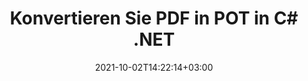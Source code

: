---
############################# Static ############################
layout: "autogen-gist"
date: 2021-10-02T14:22:14+03:00
draft: false
path: "de/total/net/conversion/pdf-to-pot/"
other_out_formats: "DOC DOCX DOCM DOT DOTX DOTM TXT RTF HTML HTM MHTML MHT XLS XLSX XLSM XLSB XLT XLTX XLTM XLAM CSV TSV DIF SXC FODS PPT PPTX PPTM PPS PPSX PPSM POT POTX POTM ODT OTT OTP ODP ODS EMZ WMZ SVG SVGZ XPS TEX DCM WMF EMF BMP PNG GIF JPEG TIFF ICO WEBP JP2 TGA PSB PSD EPUB MD DICOM FODP JPG"
ad_headline: "Konvertieren Sie PDF in POT | .NET"
ad_description: "Die genaueste PDF-zu-POT-Dokumentkonvertierungslösung für Ihre .NET-Anwendungen."

############################# Head ############################
head_title: "Konvertieren Sie PDF in POT in C# .NET – Schnelle PDF-Konvertierung"
head_description: "Schnelle und sichere Konvertierung von PDF in POT in .NET- und Mono-Frameworks – Konvertieren Sie PDF in POT und über 100 andere Dateiformate in jeder Art von C#-, VB.NET-, ASP.NET- und .NET Core-Anwendung."

############################# Header ############################
title: "Konvertieren Sie PDF in POT in C# .NET"
description: "Konvertieren Sie PDF in POT in C# .NET-Anwendungen mit flexiblen Dokumentkonvertierungsfunktionen, um das Erscheinungsbild des konvertierten Dokumentformats anzupassen. Konvertieren Sie akkurat PDF-Dateien in Textverarbeitungsdokumente, Excel-Tabellen, PowerPoint-Präsentationen, Photoshop, eBooks, Web- und Bilddateiformate. Konvertieren Sie das gesamte Dokument oder wählen Sie bestimmte Seiten der PDF-Datei basierend auf den ausgewählten Seitenzahlen oder Seitenbereichen aus und konvertieren Sie es einfach in eine Vielzahl von unterstützten Dokumentformaten."

############################# SubMenu ############################
submenu:
    enable: false

############################# Content ############################
content:
    enable: true
    block:
    - title_left: "So konvertieren Sie PDF in POT in C# .NET"
      content_left: |
          Befolgen Sie diese einfachen Schritte für die Konvertierung von PDF in POT in .NET. Sehen Sie sich das konvertierte Dokument so an, wie es ist, oder rendern und zeigen Sie es als HTML an, ohne externe Software zu verwenden.

          -   **Converter**-Objekt erstellen, um PDF-Dokument zu konvertieren
          -   Legen Sie die Konvertierungsoptionen für das POT-Format fest
          -   Rufen Sie die **Convert**-Methode der **Converter**-Klasseninstanz für die Konvertierung in POT auf
          -   Legen Sie Optionen für den HTML-Viewer fest
          -   **Viewer**-Objekt erstellen, um das konvertierte Dokument als HTML anzuzeigen
          
      title_right: "Downloads & Installationsanleitungen"
      content_right: |
          Sie benötigen die Namensräume `GroupDocs.Conversion` und `GroupDocs.Viewer`, um PDF-Dateien in eine Vielzahl von Bildern und Dokumenttypen wie Microsoft Office (Word, Excel, PowerPoint, Project, Outlook), OpenDocument, HTML und CAD-Diagramme zu konvertieren. Erkunden Sie andere [.NET-APIs für Office-Dokumente](https://products.conholdate.com/total/net/), wie sie von Conholdate.Total angeboten werden.
          
          Holen Sie sich die entsprechenden Assembly-Dateien von den [Downloads](https://downloads.conholdate.com/total/net) oder holen Sie sich das gesamte Paket von [NuGet](https://www.nuget.org/packages/Conholdate.Total/), um `Conholdate.Total für .NET` direkt in Ihrem Arbeitsbereich hinzuzufügen.
          
      gisthash: "d2247f969461c42ed50a02e53e93953a"
      gistfile: "pdf-to-word-conversion-and-html-viewer.cs"

    - title_left: "Konvertieren Sie PDF- in Word-Dokumente in .NET"
      content_left: |
          Mit Conholdate.Total-APIs wird die Konvertierung von PDF in ein Word-Dokument in C# .NET-Anwendungen einfacher. Die PDF-Datei wird in eine Word-Datei (DOCX) mit Dokumentformatierung als Quelldatei umgewandelt. Sie können die Inhalte wie Text, Tabellen, Bilder und Listen aus dem konvertierten Word-Dokument einfach bearbeiten.

          -   Erstellen Sie ein **Converter**-Klassenobjekt und übergeben Sie die **PDF**-Quelldatei daran
          -   Rufen Sie die **Convert**-Methode des **Converter**-Objekts auf
          -   Geben Sie **DOCX** als gewünschtes Ausgabeformat an, indem Sie ihm das Objekt **WordProcessingConvertOptions** übergeben
          -   Rufen Sie die **Convert**-Methode der **Converter**-Klasseninstanz für die Konvertierung in **DOCX** auf
          
      title_right: "Konvertieren passwortgeschützter Archive"
      content_right: |
          In einigen Fällen ist das konvertierte Dokument größer und die Konvertierung dauert einige Zeit. Standardmäßig wird das zwischengespeicherte konvertierte Dokument auf dem lokalen Laufwerk gespeichert, aber [Conholdate.Total for .NET](https://products.conholdate.com/total/net/) bietet eine benutzerdefinierte Cache-Implementierungsfunktion mithilfe der iCache-Schnittstelle zur effizienten Verwaltung Zwischenspeichern Sie Konvertierungsergebnisse auf Ihre eigene Weise. Es beschleunigt den gesamten sich wiederholenden Konvertierungsprozess.
          
          Die [.NET PDF-Konvertierungsbibliothek](https://products.groupdocs.com/conversion/net/) unterstützt auch die Konvertierung in und aus passwortgeschützten Archiven und die Komprimierung der Konvertierungsergebnisse in ZIP, RAR, 7Z, TAR, GZ und BZ2 Archivformate.
          
      gisthash: "d2247f969461c42ed50a02e53e93953a"
      gistfile: "pdf-to-word-conversion.cs"

    - title_left: "Konvertieren Sie PDF in Excel in C# .NET"
      content_left: |
          Wandeln Sie PDFs in Excel-Tabellen um, indem Sie ein paar Zeilen C# .NET-Code verwenden. Der Inhalt einer PDF-Datei wird in Zeilen und Spalten eines Excel-Arbeitsblatts umgewandelt, das Sie ganz einfach nach Bedarf bearbeiten können. Eine PDF-Datei kann in diese Tabellenkalkulationsformate (XLS, XLSX, XLSM, XLSB, XLTX, XLT), OpenDocument (ODS, OTS) und Apple iWork Numbers konvertiert werden.

          -   Erstellen Sie ein **Converter**-Klassenobjekt und übergeben Sie die **PDF**-Quelldatei daran
          -   Rufen Sie die **Convert**-Methode des **Converter**-Objekts auf
          -   Geben Sie **XLSX** als gewünschtes Ausgabeformat an, indem Sie ihm das Objekt **SpreadsheetConvertOptions** übergeben
          -   Rufen Sie die **Convert**-Methode der **Converter**-Klasseninstanz für die Konvertierung in **XLSX** auf
        
      title_right: "Extraktion von Quelldokumentinformationen"
      content_right: |
          Die Funktion zum Extrahieren von Dokumenteninformationen ermöglicht nicht nur das Abrufen grundlegender Informationen über die Quelldokumentdatei, sondern unterstützt auch das Extrahieren einiger wertvoller dateiformatspezifischer Informationen wie Projektstart- und -enddaten einer Microsoft Project-Datei, Druckbeschränkungen für ein PDF-Dokument Liste von Ordnern, die in einer Outlook-Datendatei enthalten sind usw.

          Konvertieren Sie gängige Dokumentdateiformate auf verschiedenen Betriebssystemen wie Windows, Linux oder macOS, während Sie Plattformen wie Windows Azure, Mono und Xamarin verwenden.
          
      gisthash: "d2247f969461c42ed50a02e53e93953a"
      gistfile: "pdf-to-excel-conversion.cs"

    - title_left: "Konvertieren Sie PDF in PowerPoint in C# .NET"
      content_left: |
          Das Konvertieren von PDF- in PowerPoint-Folien (PPT, PPTX) ist mit Conholdate.Total für .NET-APIs schneller. Nach der Konvertierung können Sie die PowerPoint-Präsentationen und -Folien problemlos in Microsoft PowerPoint bearbeiten.

          -   Erstellen Sie ein **Converter**-Klassenobjekt und übergeben Sie die **PDF**-Quelldatei daran
          -   Rufen Sie die **Convert**-Methode des **Converter**-Objekts auf
          -   Geben Sie **PPTX** als gewünschtes Ausgabeformat an, indem Sie ihm das Objekt **PresentationConvertOptions** übergeben
          -   Rufen Sie die **Convert**-Methode der **Converter**-Klasseninstanz für die Konvertierung in **PPTX** auf.
          
      title_right: "Laden und Konvertieren von entfernt lokalisierten Dokumenten"
      content_right: |
          Mit Conholdate.Total für .NET können Entwickler Dokumente von verschiedenen Remote-Standorten und Cloud-Dokumentspeicherressourcen wie Amazon S3, Microsoft Azure Blob, FTP, lokalen Datenträgern, Streams oder einer einfachen URL laden und konvertieren. Sie müssen nur die Methode zum Abrufen des remote lokalisierten Dokumentenstroms angeben und ihn dann als Konstruktor an die Converter-Klasse übergeben.
          
          Conholdate.Total für .NET-APIs sind nativ für Windows Forms, ASP.NET, WPF, WCF oder jede Art von Anwendung, die auf .NET Framework 2.0 oder höher basiert.
          
      gisthash: "d2247f969461c42ed50a02e53e93953a"
      gistfile: "pdf-to-powerpoint-conversion.cs"

    - title_left: "Konvertieren Sie PDF in Bilder in .NET"
      content_left: |
          Konvertieren Sie PDF in Bildformate wie JPG, PNG, GIF, BMP, TIFF und viele andere mit präziser Bildqualität und Auflösung. Wandeln Sie die gesamte PDF-Datei um oder wählen Sie aus einigen ausgewählten Seiten aus, um sie in Bilder umzuwandeln.

          -   Erstellen Sie ein **Converter**-Klassenobjekt und übergeben Sie die **PDF**-Quelldatei daran
          -   Rufen Sie die **Convert**-Methode des **Converter**-Objekts auf
          -   Deklarieren Sie den Delegaten **SavePageStream**, um die konvertierte Dokumentseite im Stream zu speichern
          -   Geben Sie **PNG** als gewünschtes Ausgabeformat an, indem Sie ihm das Objekt **ImageConvertOptions** übergeben
          -   Rufen Sie die **Convert**-Methode der **Converter**-Klasseninstanz für die Konvertierung in **PNG** auf
          
      title_right: "Fügen Sie Text- oder Bildwasserzeichen zu Dokumenten hinzu"
      content_right: |
          Konvertieren Sie Dokumente genau wie die Originaldatei und wenden Sie Text- oder Bildwasserzeichen auf die konvertierten Dokumentseiten an. Stempeln Sie die Wasserzeichen intelligent mit einer Handvoll Wasserzeichenoptionen, um Schriftart, Farbe, Breite, Höhe, Drehwinkel, Transparenz zu verwalten und das Wasserzeichen im Hintergrund der Dokumentseiten zu platzieren.
          
          Die automatische Erkennung des Formats des Quelldokuments ist eine weitere nützliche Funktion, um die Dateierweiterung selbst in einigen Fällen abzurufen, in denen die Quelldatei in Form eines Bytestroms präsentiert wird. Entwickler können auch eine vollständige Liste aller unterstützten Konvertierungsformate abrufen, wenn sie ein Dokument in ein anderes Dateiformat konvertieren, indem sie die GetPossibleConversions-Methode des Converter-Objekts aufrufen.
          
      gisthash: "d2247f969461c42ed50a02e53e93953a"
      gistfile: "pdf-to-image-conversion.cs"

############################# About Formats ############################
about_formats:
    enable: false
############################# More Formats ############################
more_formats:
    enable: true
    auto: false
    other_out_formats: DOC DOCX DOCM DOT DOTX DOTM TXT RTF HTML HTM MHTML MHT XLS XLSX XLSM XLSB XLT XLTX XLTM XLAM CSV TSV DIF SXC FODS PPT PPTX PPTM PPS PPSX PPSM POT POTX POTM ODT OTT OTP ODP ODS EMZ WMZ SVG SVGZ XPS TEX DCM WMF EMF BMP PNG GIF JPEG TIFF ICO WEBP JP2 TGA PSB PSD EPUB MD DICOM FODP JPG
############################# Back to top ###############################
back_to_top:
  enable: true
---